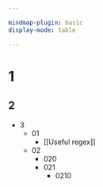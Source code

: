 ```yaml
---

mindmap-plugin: basic
display-mode: table

---
```


# 1

## 2
- 3
   - 01
      - [[Useful regex]]
   - 02
      - 020
      - 021
         - 0210
